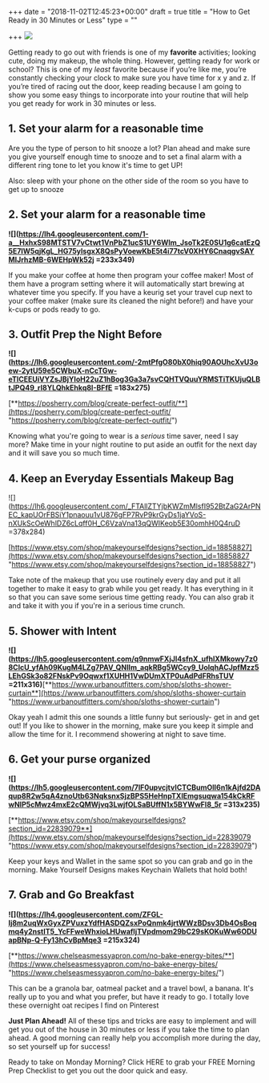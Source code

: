 +++
date = "2018-11-02T12:45:23+00:00"
draft = true
title = "How to Get Ready in 30 Minutes or Less"
type = ""

+++
![](/uploads/2018/10/08/work_ready_morning_routine.png)

Getting ready to go out with friends is one of my **favorite** activities; looking cute, doing my makeup, the whole thing. However, getting ready for work or school? This is one of my _least_ favorite because if you’re like me, you’re constantly checking your clock to make sure you have time for x y and z. If you’re tired of racing out the door, keep reading because I am going to show you some easy things to incorporate into your routine that will help you get ready for work in 30 minutes or less.

## 1. **Set your alarm for a reasonable time**

Are you the type of person to hit snooze a lot? Plan ahead and make sure you give yourself enough time to snooze and to set a final alarm with a different ring tone to let you know it's time to get UP!

Also: sleep with your phone on the other side of the room so you have to get up to snooze

## 2. **Set your alarm for a reasonable time**

**![](https://lh4.googleusercontent.com/1-a__HxhxS98MTSTV7vCtwt1VnPbZ1ucS1UY6Wlm_JsoTk2E0SU1g6catEzQ5E7IW5qjKgL_HG75ylsgxX8QsPyVoewKbE5t4i77tcV0XHY6CnaqgvSAYMIJrhzMB-6WEHpWk52j =233x349)**

If you make your coffee at home then program your coffee maker! Most of them have a program setting where it will automatically start brewing at whatever time you specify. If you have a keurig set your travel cup next to your coffee maker (make sure its cleaned the night before!) and have your k-cups or pods ready to go.

## 3. **Outfit Prep the Night Before**

**![](https://lh6.googleusercontent.com/-2mtPfgO80bX0hiq90AOUhcXvU3oew-2ytU59e5CWbuX-nCcTGw-eTlCEEUiVYZsJBjYIoH22uZ1hBog3Ga3a7svCQHTVQuuYRMSTiTKUjuQLBtJPQ49_rl8YLQhkEhkq8I-BFfE =183x275)**

[**https://posherry.com/blog/create-perfect-outfit/**](https://posherry.com/blog/create-perfect-outfit/ "https://posherry.com/blog/create-perfect-outfit/")

Knowing what you're going to wear is a _serious_ time saver, need I say more? Make time in your night routine to put aside an outfit for the next day and it will save you so much time.

## 4. **Keep an Everyday Essentials Makeup Bag**

![](https://lh6.googleusercontent.com/_FTAllZTYjbKWZmMlsfI952BtZaG2ArPNEC_kapUOrFBSiY1pnaouu1vU876gFP7RvP9krGyDs1jaYVoS-nXUkScOeWhlDZ6cLqff0H_C6VzaVna13qQWIKeob5E30omhH0Q4ruD =378x284)

[https://www.etsy.com/shop/makeyourselfdesigns?section_id=18858827](https://www.etsy.com/shop/makeyourselfdesigns?section_id=18858827 "https://www.etsy.com/shop/makeyourselfdesigns?section_id=18858827")

Take note of the makeup that you use routinely every day and put it all together to make it easy to grab while you get ready. It has everything in it so that you can save some serious time getting ready. You can also grab it and take it with you if you're in a serious time crunch.

## **5. Shower with Intent**

**![](https://lh5.googleusercontent.com/q9nmwFXjJl4sfnX_ufhlXMkowy7z08ClcU_yfAh09KugM4LZg7PAV_QNIlm_aqkRBg5WCcy9_UolqhACJpfMzz5LEhGSk3o82FNskPv9Oqwxf1XUHH1VwDUmXTP0uAdPdFRhsTUV =211x316)**[**https://www.urbanoutfitters.com/shop/sloths-shower-curtain**](https://www.urbanoutfitters.com/shop/sloths-shower-curtain "https://www.urbanoutfitters.com/shop/sloths-shower-curtain")

Okay yeah I admit this one sounds a little funny but seriously- get in and get out! If you like to shower in the morning, make sure you keep it simple and allow the time for it. I recommend showering at night to save time.

## 6. **Get your purse organized**

**![](https://lh5.googleusercontent.com/7lF0upvcjtvICTCBumOlI6n1kAjfd2DAqup8R2w5qA4znoUtb63NqksnxSjzBPS5HeHnpTXIEmgsuqwa154kCkRFwNIP5cMwz4mxE2cQMWjvq3LwjfOLSaBUffN1x5BYWwFl8_5r =313x235)**

[**https://www.etsy.com/shop/makeyourselfdesigns?section_id=22839079**](https://www.etsy.com/shop/makeyourselfdesigns?section_id=22839079 "https://www.etsy.com/shop/makeyourselfdesigns?section_id=22839079")

Keep your keys and Wallet in the same spot so you can grab and go in the morning. Make Yourself Designs makes Keychain Wallets that hold both!

## 7. **Grab and Go Breakfast**

**![](https://lh4.googleusercontent.com/ZFGL-Ij8m2uqWxGyxZPVuxzYdfHASDQZsxPoQnmk4jrtWWzBDsv3Db4OsBoqmq4y2nstIT5_YcFFweWhxioLHUwafljTVpdmom29bC29sKOKuWw6ODUapBNp-Q-Fy13hCvBpMqe3 =215x324)**

[**https://www.chelseasmessyapron.com/no-bake-energy-bites/**](https://www.chelseasmessyapron.com/no-bake-energy-bites/ "https://www.chelseasmessyapron.com/no-bake-energy-bites/")

This can be a granola bar, oatmeal packet and a travel bowl, a banana. It's really up to you and what you prefer, but have it ready to go. I totally love these overnight oat recipes I find on Pinterest

**Just Plan Ahead!** All of these tips and tricks are easy to implement and will get you out of the house in 30 minutes or less if you take the time to plan ahead. A good morning can really help you accomplish more during the day, so set yourself up for success!

Ready to take on Monday Morning? Click HERE to grab your FREE Morning Prep Checklist to get you out the door quick and easy.